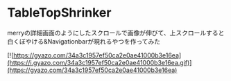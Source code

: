 # TableTopShrinker
merryの詳細画面のようにしたスクロールで画像が伸びて、上スクロールすると白くぼやける&Navigationbarが現れるやつを作ってみた

[![https://gyazo.com/34a3c1957ef50ca2e0ae41000b3e16ea](https://i.gyazo.com/34a3c1957ef50ca2e0ae41000b3e16ea.gif)](https://gyazo.com/34a3c1957ef50ca2e0ae41000b3e16ea)

